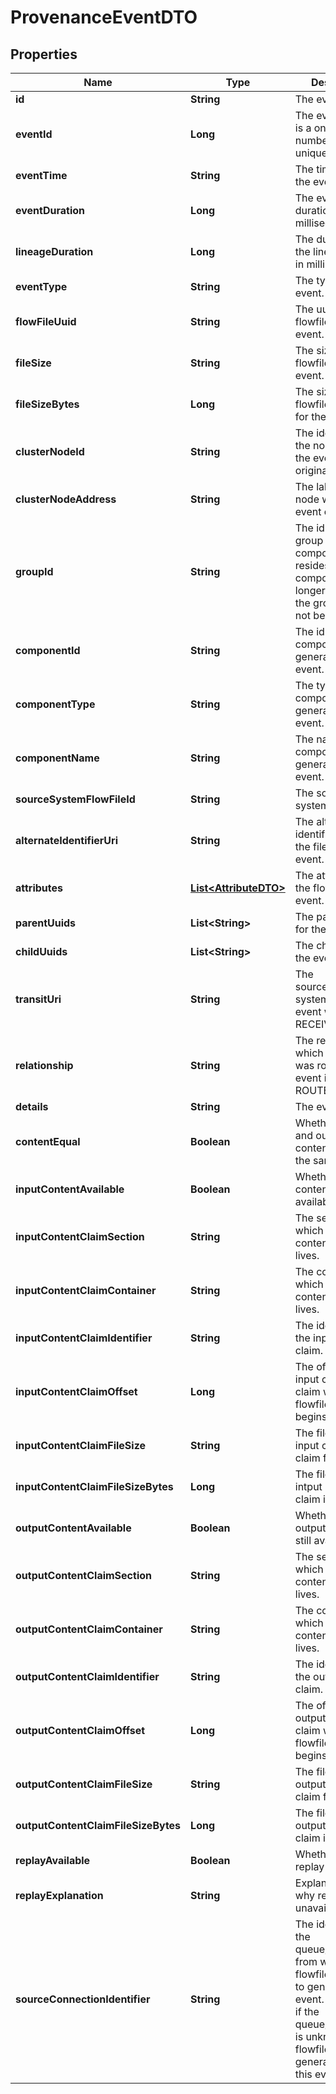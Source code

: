 
# ProvenanceEventDTO

## Properties
Name | Type | Description | Notes
------------ | ------------- | ------------- | -------------
**id** | **String** | The event uuid. |  [optional]
**eventId** | **Long** | The event id. This is a one up number thats unique per node. |  [optional]
**eventTime** | **String** | The timestamp of the event. |  [optional]
**eventDuration** | **Long** | The event duration in milliseconds. |  [optional]
**lineageDuration** | **Long** | The duration since the lineage began, in milliseconds. |  [optional]
**eventType** | **String** | The type of the event. |  [optional]
**flowFileUuid** | **String** | The uuid of the flowfile for the event. |  [optional]
**fileSize** | **String** | The size of the flowfile for the event. |  [optional]
**fileSizeBytes** | **Long** | The size of the flowfile in bytes for the event. |  [optional]
**clusterNodeId** | **String** | The identifier for the node where the event originated. |  [optional]
**clusterNodeAddress** | **String** | The label for the node where the event originated. |  [optional]
**groupId** | **String** | The id of the group that the component resides in. If the component is no longer in the flow, the group id will not be set. |  [optional]
**componentId** | **String** | The id of the component that generated the event. |  [optional]
**componentType** | **String** | The type of the component that generated the event. |  [optional]
**componentName** | **String** | The name of the component that generated the event. |  [optional]
**sourceSystemFlowFileId** | **String** | The source system flowfile id. |  [optional]
**alternateIdentifierUri** | **String** | The alternate identifier uri for the fileflow for the event. |  [optional]
**attributes** | [**List&lt;AttributeDTO&gt;**](AttributeDTO.md) | The attributes of the flowfile for the event. |  [optional]
**parentUuids** | **List&lt;String&gt;** | The parent uuids for the event. |  [optional]
**childUuids** | **List&lt;String&gt;** | The child uuids for the event. |  [optional]
**transitUri** | **String** | The source/destination system uri if the event was a RECEIVE/SEND. |  [optional]
**relationship** | **String** | The relationship to which the flowfile was routed if the event is of type ROUTE. |  [optional]
**details** | **String** | The event details. |  [optional]
**contentEqual** | **Boolean** | Whether the input and output content claim is the same. |  [optional]
**inputContentAvailable** | **Boolean** | Whether the input content is still available. |  [optional]
**inputContentClaimSection** | **String** | The section in which the input content claim lives. |  [optional]
**inputContentClaimContainer** | **String** | The container in which the input content claim lives. |  [optional]
**inputContentClaimIdentifier** | **String** | The identifier of the input content claim. |  [optional]
**inputContentClaimOffset** | **Long** | The offset into the input content claim where the flowfiles content begins. |  [optional]
**inputContentClaimFileSize** | **String** | The file size of the input content claim formatted. |  [optional]
**inputContentClaimFileSizeBytes** | **Long** | The file size of the intput content claim in bytes. |  [optional]
**outputContentAvailable** | **Boolean** | Whether the output content is still available. |  [optional]
**outputContentClaimSection** | **String** | The section in which the output content claim lives. |  [optional]
**outputContentClaimContainer** | **String** | The container in which the output content claim lives. |  [optional]
**outputContentClaimIdentifier** | **String** | The identifier of the output content claim. |  [optional]
**outputContentClaimOffset** | **Long** | The offset into the output content claim where the flowfiles content begins. |  [optional]
**outputContentClaimFileSize** | **String** | The file size of the output content claim formatted. |  [optional]
**outputContentClaimFileSizeBytes** | **Long** | The file size of the output content claim in bytes. |  [optional]
**replayAvailable** | **Boolean** | Whether or not replay is available. |  [optional]
**replayExplanation** | **String** | Explanation as to why replay is unavailable. |  [optional]
**sourceConnectionIdentifier** | **String** | The identifier of the queue/connection from which the flowfile was pulled to genereate this event. May be null if the queue/connection is unknown or the flowfile was generated from this event. |  [optional]



